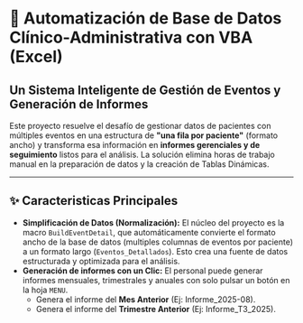 # 🚀 Automatización de Base de Datos Clínico-Administrativa con VBA (Excel)

## Un Sistema Inteligente de Gestión de Eventos y Generación de Informes

Este proyecto resuelve el desafío de gestionar datos de pacientes con múltiples eventos en una estructura de **"una fila por paciente"** (formato ancho) y transforma esa información en **informes gerenciales y de seguimiento** listos para el análisis. La solución elimina horas de trabajo manual en la preparación de datos y la creación de Tablas Dinámicas. 

---

## ✨ Caracteristicas Principales
* **Simplificación de Datos (Normalización):** El núcleo del proyecto es la macro `BuildEventDetail`, que automáticamente convierte el formato ancho de la base de datos (multiples columnas de eventos por paciente) a un formato largo (`Eventos_Detallados`). Esto crea una fuente de datos estructurada y optimizada para el análisis.
* **Generación de informes con un Clic:** El personal puede generar informes mensuales, trimestrales y anuales con solo pulsar un botón en la hoja `MENU`.
    * Genera el informe del **Mes Anterior** (Ej: Informe_2025-08).
    * Genera el informe del **Trimestre Anterior** (Ej: Informe_T3_2025).